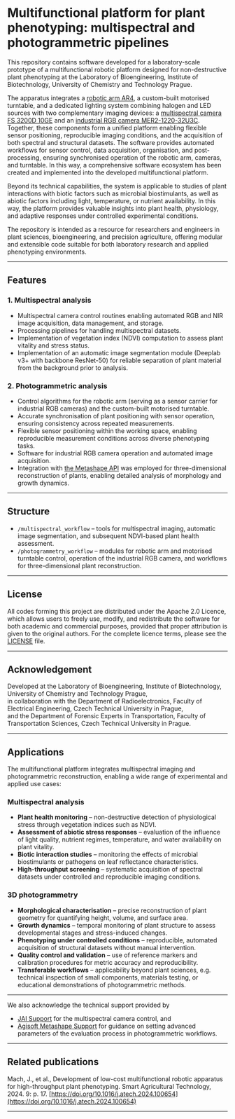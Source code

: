 # Multifunctional platform for plant phenotyping: multispectral and photogrammetric pipelines

This repository contains software developed for a laboratory-scale prototype of a multifunctional robotic platform designed for non-destructive plant phenotyping at the Laboratory of Bioengineering, Institute of Biotechnology, University of Chemistry and Technology Prague.  

The apparatus integrates a [robotic arm AR4](https://anninrobotics.com/), a custom-built motorised turntable, and a dedicated lighting system combining halogen and LED sources with two complementary imaging devices: a [multispectral camera FS 3200D 10GE](https://ftp.stemmer-imaging.com/webdavs/docmanager/150153-JAI-FS-3200D-10GE-Datasheet.pdf) and an [industrial RGB camera MER2-1220-32U3C](https://en.daheng-imaging.com/show-106-1997-1.html). Together, these components form a unified platform enabling flexible sensor positioning, reproducible imaging conditions, and the acquisition of both spectral and structural datasets. The software provides automated workflows for sensor control, data acquisition, organisation, and post-processing, ensuring synchronised operation of the robotic arm, cameras, and turntable. In this way, a comprehensive software ecosystem has been created and implemented into the developed multifunctional platform.  

Beyond its technical capabilities, the system is applicable to studies of plant interactions with biotic factors such as microbial biostimulants, as well as abiotic factors including light, temperature, or nutrient availability. In this way, the platform provides valuable insights into plant health, physiology, and adaptive responses under controlled experimental conditions.  

The repository is intended as a resource for researchers and engineers in plant sciences, bioengineering, and precision agriculture, offering modular and extensible code suitable for both laboratory research and applied phenotyping environments.

 ---

## Features

### 1. Multispectral analysis
- Multispectral camera control routines enabling automated RGB and NIR image acquisition, data management, and storage.  
- Processing pipelines for handling multispectral datasets.  
- Implementation of vegetation index (NDVI) computation to assess plant vitality and stress status.  
- Implementation of an automatic image segmentation module (Deeplab v3+ with backbone ResNet-50) for reliable separation of plant material from the background prior to analysis.  

### 2. Photogrammetric analysis
- Control algorithms for the robotic arm (serving as a sensor carrier for industrial RGB cameras) and the custom-built motorised turntable.  
- Accurate synchronisation of plant positioning with sensor operation, ensuring consistency across repeated measurements.  
- Flexible sensor positioning within the working space, enabling reproducible measurement conditions across diverse phenotyping tasks.  
- Software for industrial RGB camera operation and automated image acquisition.  
- Integration with [the Metashape API](https://www.agisoft.com/pdf/metashape_python_api_2_0_0.pdf) was employed for three-dimensional reconstruction of plants, enabling detailed analysis of morphology and growth dynamics.  

---

## Structure

- `/multispectral_workflow` – tools for multispectral imaging, automatic image segmentation, and subsequent NDVI-based plant health assessment.  
- `/photogrammetry_workflow` – modules for robotic arm and motorised turntable control, operation of the industrial RGB camera, and workflows for three-dimensional plant reconstruction.  
---

## License
All codes forming this project are distributed under the Apache 2.0 Licence, which allows users to freely use, modify, and redistribute the software for both academic and commercial purposes, provided that proper attribution is given to the original authors. For the complete licence terms, please see the [LICENSE](./LICENSE) file.  

---

## Acknowledgement
Developed at the Laboratory of Bioengineering, Institute of Biotechnology, University of Chemistry and Technology Prague,  
in collaboration with the Department of Radioelectronics, Faculty of Electrical Engineering, Czech Technical University in Prague,  
and the Department of Forensic Experts in Transportation, Faculty of Transportation Sciences, Czech Technical University in Prague.  

---

## Applications

The multifunctional platform integrates multispectral imaging and photogrammetric reconstruction, enabling a wide range of experimental and applied use cases:

### Multispectral analysis
- **Plant health monitoring** – non-destructive detection of physiological stress through vegetation indices such as NDVI.  
- **Assessment of abiotic stress responses** – evaluation of the influence of light quality, nutrient regimes, temperature, and water availability on plant vitality.  
- **Biotic interaction studies** – monitoring the effects of microbial biostimulants or pathogens on leaf reflectance characteristics.  
- **High-throughput screening** – systematic acquisition of spectral datasets under controlled and reproducible imaging conditions.  

### 3D photogrammetry
- **Morphological characterisation** – precise reconstruction of plant geometry for quantifying height, volume, and surface area.  
- **Growth dynamics** – temporal monitoring of plant structure to assess developmental stages and stress-induced changes.  
- **Phenotyping under controlled conditions** – reproducible, automated acquisition of structural datasets without manual intervention.  
- **Quality control and validation** – use of reference markers and calibration procedures for metric accuracy and reproducibility.  
- **Transferable workflows** – applicability beyond plant sciences, e.g. technical inspection of small components, materials testing, or educational demonstrations of photogrammetric methods.  

--- 

We also acknowledge the technical support provided by  
- [JAI Support](https://support.jai.com/hc/en-us) for the multispectral camera control, and  
- [Agisoft Metashape Support](https://www.agisoftmetashape.com/support/?srsltid=AfmBOopHtxRqLW6budwORrpX34QVnSkSQnkvERqKRR9fFE1lLZ1-gCzI) for guidance on setting advanced parameters of the evaluation process in photogrammetric workflows.  

---

## Related publications
Mach, J., et al., Development of low-cost multifunctional robotic apparatus for high-throughput plant phenotyping. Smart Agricultural Technology, 2024. 9: p. 17. [https://doi.org/10.1016/j.atech.2024.100654](https://doi.org/10.1016/j.atech.2024.100654)

---
